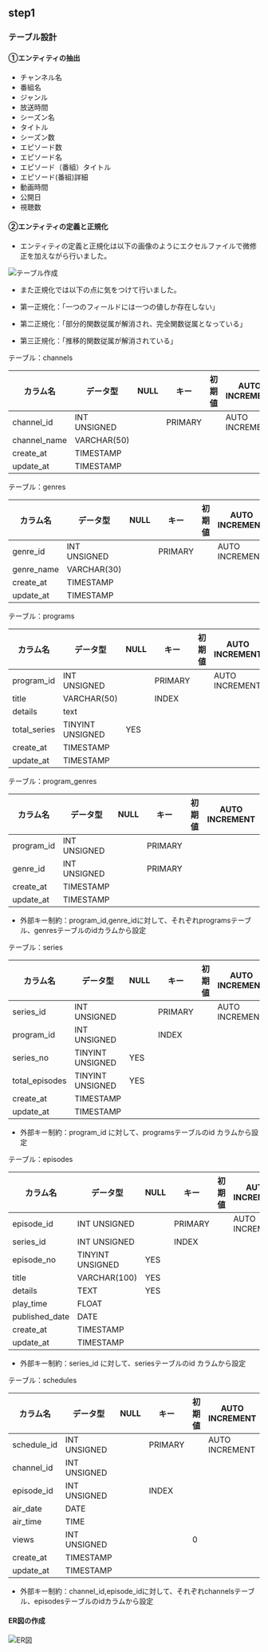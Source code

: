 ## step1

### テーブル設計

#### ①エンティティの抽出

- チャンネル名
- 番組名
- ジャンル
- 放送時間
- シーズン名
- タイトル
- シーズン数
- エピソード数
- エピソード名
- エピソード（番組）タイトル
- エピソード(番組)詳細
- 動画時間
- 公開日
- 視聴数

#### ②エンティティの定義と正規化

- エンティティの定義と正規化は以下の画像のようにエクセルファイルで微修正を加えながら行いました。

![テーブル作成](https://github.com/Shuheikoeeeen/apprentice-practice/assets/127010682/29dd1ae4-1e20-419d-9cf9-0032d3653d36)

- また正規化では以下の点に気をつけて行いました。

- 第一正規化：「一つのフィールドには一つの値しか存在しない」
- 第二正規化：「部分的関数従属が解消され、完全関数従属となっている」
- 第三正規化：「推移的関数従属が解消されている」


テーブル：channels


| カラム名 | データ型 | NULL | キー|初期値 |AUTO INCREMENT|
| --- | --- |--- |--- |--- |--- |
| channel_id | INT UNSIGNED | | PRIMARY| |AUTO INCREMENT| 
| channel_name |VARCHAR(50)|
| create_at |TIMESTAMP|
| update_at |TIMESTAMP|

テーブル：genres


| カラム名 | データ型 | NULL | キー|初期値 |AUTO INCREMENT|
| --- | --- |--- |--- |--- |--- |
| genre_id | INT UNSIGNED | | PRIMARY|| AUTO INCREMENT| 
| genre_name |VARCHAR(30)|
| create_at |TIMESTAMP|
| update_at |TIMESTAMP|

テーブル：programs

| カラム名 | データ型 | NULL | キー|初期値 |AUTO INCREMENT|
| --- | --- |--- |--- |--- |--- |
| program_id | INT UNSIGNED | |PRIMARY||AUTO INCREMENT | 
| title |VARCHAR(50)|| INDEX |
| details |text|
| total_series |TINYINT UNSIGNED|YES|
| create_at |TIMESTAMP|
| update_at |TIMESTAMP|



テーブル：program_genres


| カラム名 | データ型 | NULL | キー|初期値 |AUTO INCREMENT|
| --- | --- |--- |--- |--- |--- |
| program_id | INT UNSIGNED | |PRIMARY| | 
| genre_id |INT UNSIGNED||PRIMARY|
| create_at |TIMESTAMP|
| update_at |TIMESTAMP|

- 外部キー制約：program_id,genre_idに対して、それぞれprogramsテーブル、genresテーブルのidカラムから設定

テーブル：series

| カラム名 | データ型 | NULL | キー|初期値 |AUTO INCREMENT|
| --- | --- |--- |--- |--- |--- |
| series_id | INT UNSIGNED | |PRIMARY||AUTO INCREMENT | 
| program_id |INT UNSIGNED||INDEX|
| series_no |TINYINT UNSIGNED|YES||
| total_episodes |TINYINT UNSIGNED|YES|
| create_at |TIMESTAMP|
| update_at |TIMESTAMP|

- 外部キー制約：program_id に対して、programsテーブルのid カラムから設定

テーブル：episodes

| カラム名 | データ型 | NULL | キー|初期値 |AUTO INCREMENT|
| --- | --- |--- |--- |--- |--- |
| episode_id | INT UNSIGNED | |PRIMARY||AUTO INCREMENT | 
| series_id |INT UNSIGNED||INDEX|
| episode_no |TINYINT UNSIGNED|YES||
| title |VARCHAR(100)|YES|
| details |TEXT|YES|
| play_time |FLOAT|||
| published_date |DATE||
| create_at |TIMESTAMP|
| update_at |TIMESTAMP|

- 外部キー制約：series_id に対して、seriesテーブルのid カラムから設定

テーブル：schedules

| カラム名 | データ型 | NULL | キー|初期値 |AUTO INCREMENT|
| --- | --- |--- |--- |--- |--- |
| schedule_id | INT UNSIGNED | |PRIMARY||AUTO INCREMENT | 
| channel_id |INT UNSIGNED|
| episode_id |INT UNSIGNED||INDEX|
| air_date |DATE||
| air_time |TIME||
| views |INT UNSIGNED|||0|
| create_at |TIMESTAMP|
| update_at |TIMESTAMP|

- 外部キー制約：channel_id,episode_idに対して、それぞれchannelsテーブル、episodesテーブルのidカラムから設定

#### ER図の作成

![ER図](https://github.com/Shuheikoeeeen/apprentice-practice/assets/127010682/0c67544b-18c0-46cc-b2f4-8c737e9d442f)

